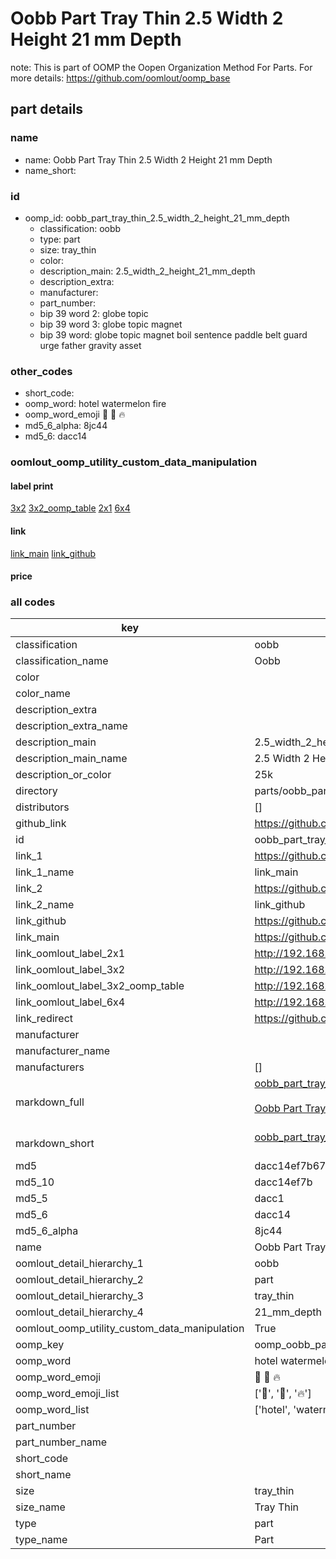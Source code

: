 # Oobb Part Tray Thin 2.5 Width 2 Height 21 mm Depth  

note: This is part of OOMP the Oopen Organization Method For Parts. For more details: https://github.com/oomlout/oomp_base

##  part details
  







### name
* name: Oobb Part Tray Thin 2.5 Width 2 Height 21 mm Depth
* name_short: 
### id
* oomp_id: oobb_part_tray_thin_2.5_width_2_height_21_mm_depth
  * classification: oobb
  * type: part
  * size: tray_thin
  * color: 
  * description_main: 2.5_width_2_height_21_mm_depth
  * description_extra: 
  * manufacturer: 
  * part_number: 
  * bip 39 word 2: globe topic
  * bip 39 word 3: globe topic magnet
  * bip 39 word: globe topic magnet boil sentence paddle belt guard urge father gravity asset

### other_codes
* short_code: 
* oomp_word: hotel watermelon fire
* oomp_word_emoji :hotel: :watermelon: :fire:
* md5_6_alpha: 8jc44
* md5_6: dacc14






### oomlout_oomp_utility_custom_data_manipulation
#### label print
[3x2](http://192.168.1.245:1112/?label=oomp%208jc44)
[3x2_oomp_table](http://192.168.1.108:1112/?label=oomp%208jc44)
[2x1](http://192.168.1.242:1112/?label=oomp%208jc44)
[6x4](http://192.168.1.55:1112/?label=oomp%208jc44)    

#### link

[link_main](https://github.com/oomlout/oomlout_oomp_version_1_messy/tree/main/parts/oobb_part_tray_thin_2.5_width_2_height_21_mm_depth) [link_github](https://github.com/oomlout/oomlout_oomp_version_1_messy/tree/main/parts/oobb_part_tray_thin_2.5_width_2_height_21_mm_depth)                             

#### price







### all codes 
| key | value |  
| --- | --- |  
| classification | oobb |  
| classification_name | Oobb |  
| color |  |  
| color_name |  |  
| description_extra |  |  
| description_extra_name |  |  
| description_main | 2.5_width_2_height_21_mm_depth |  
| description_main_name | 2.5 Width 2 Height 21 mm Depth |  
| description_or_color | 25k |  
| directory | parts/oobb_part_tray_thin_2.5_width_2_height_21_mm_depth |  
| distributors | [] |  
| github_link | https://github.com/oomlout/oomlout_oomp_part_src/tree/main/parts/oobb_part_tray_thin_2.5_width_2_height_21_mm_depth |  
| id | oobb_part_tray_thin_2.5_width_2_height_21_mm_depth |  
| link_1 | https://github.com/oomlout/oomlout_oomp_version_1_messy/tree/main/parts/oobb_part_tray_thin_2.5_width_2_height_21_mm_depth |  
| link_1_name | link_main |  
| link_2 | https://github.com/oomlout/oomlout_oomp_version_1_messy/tree/main/parts/oobb_part_tray_thin_2.5_width_2_height_21_mm_depth |  
| link_2_name | link_github |  
| link_github | https://github.com/oomlout/oomlout_oomp_version_1_messy/tree/main/parts/oobb_part_tray_thin_2.5_width_2_height_21_mm_depth |  
| link_main | https://github.com/oomlout/oomlout_oomp_version_1_messy/tree/main/parts/oobb_part_tray_thin_2.5_width_2_height_21_mm_depth |  
| link_oomlout_label_2x1 | http://192.168.1.242:1112/?label=oomp%208jc44 |  
| link_oomlout_label_3x2 | http://192.168.1.245:1112/?label=oomp%208jc44 |  
| link_oomlout_label_3x2_oomp_table | http://192.168.1.108:1112/?label=oomp%208jc44 |  
| link_oomlout_label_6x4 | http://192.168.1.55:1112/?label=oomp%208jc44 |  
| link_redirect | https://github.com/oomlout/oomlout_oomp_version_1_messy/tree/main/parts/oobb_part_tray_thin_2.5_width_2_height_21_mm_depth |  
| manufacturer |  |  
| manufacturer_name |  |  
| manufacturers | [] |  
| markdown_full | [oobb_part_tray_thin_2.5_width_2_height_21_mm_depth](none)<br>[](none)<br>[Oobb Part Tray Thin 2.5 Width 2 Height 21 Mm Depth](none)<br><br> |  
| markdown_short | [oobb_part_tray_thin_2.5_width_2_height_21_mm_depth](none)<br><br> |  
| md5 | dacc14ef7b67429e7b61f1910bf9431a |  
| md5_10 | dacc14ef7b |  
| md5_5 | dacc1 |  
| md5_6 | dacc14 |  
| md5_6_alpha | 8jc44 |  
| name | Oobb Part Tray Thin 2.5 Width 2 Height 21 mm Depth |  
| oomlout_detail_hierarchy_1 | oobb |  
| oomlout_detail_hierarchy_2 | part |  
| oomlout_detail_hierarchy_3 | tray_thin |  
| oomlout_detail_hierarchy_4 | 21_mm_depth |  
| oomlout_oomp_utility_custom_data_manipulation | True |  
| oomp_key | oomp_oobb_part_tray_thin_2.5_width_2_height_21_mm_depth |  
| oomp_word | hotel watermelon fire |  
| oomp_word_emoji | :hotel: :watermelon: :fire: |  
| oomp_word_emoji_list | [':hotel:', ':watermelon:', ':fire:'] |  
| oomp_word_list | ['hotel', 'watermelon', 'fire'] |  
| part_number |  |  
| part_number_name |  |  
| short_code |  |  
| short_name |  |  
| size | tray_thin |  
| size_name | Tray Thin |  
| type | part |  
| type_name | Part |  
